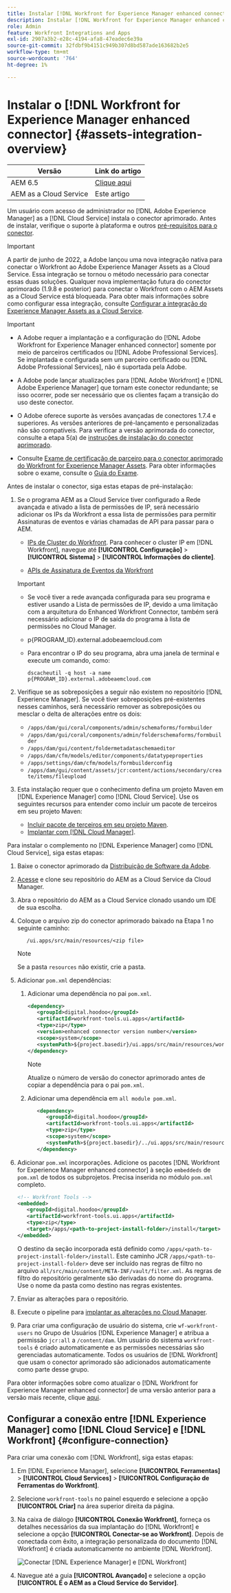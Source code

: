 ```yaml
---
title: Instalar [!DNL Workfront for Experience Manager enhanced connector]
description: Instalar [!DNL Workfront for Experience Manager enhanced connector]
role: Admin
feature: Workfront Integrations and Apps
exl-id: 2907a3b2-e28c-4194-afa8-47eadec6e39a
source-git-commit: 32fdbf9b4151c949b307d8bd587ade163682b2e5
workflow-type: tm+mt
source-wordcount: '764'
ht-degree: 1%

---
```


# Instalar o [!DNL Workfront for Experience Manager enhanced connector] {#assets-integration-overview}

| Versão | Link do artigo |
| -------- | ---------------------------- |
| AEM 6.5 | [Clique aqui](https://experienceleague.adobe.com/docs/experience-manager-65/assets/integrations/workfront-connector-install.html) |
| AEM as a Cloud Service | Este artigo |

Um usuário com acesso de administrador no [!DNL Adobe Experience Manager] as a [!DNL Cloud Service] instala o conector aprimorado. Antes de instalar, verifique o suporte à plataforma e outros [pré-requisitos para o conector](https://one.workfront.com/s/csh?context=2467&pubname=the-new-workfront-experience).

>[!IMPORTANT]
>
>A partir de junho de 2022, a Adobe lançou uma nova integração nativa para conectar o Workfront ao Adobe Experience Manager Assets as a Cloud Service. Essa integração se tornou o método necessário para conectar essas duas soluções. Qualquer nova implementação futura do conector aprimorado (1.9.8 e posterior) para conectar o Workfront com o AEM Assets as a Cloud Service está bloqueada. Para obter mais informações sobre como configurar essa integração, consulte [Configurar a integração do Experience Manager Assets as a Cloud Service](workfront-connector-configure.md).

>[!IMPORTANT]
>
>* A Adobe requer a implantação e a configuração do [!DNL Adobe Workfront for Experience Manager enhanced connector] somente por meio de parceiros certificados ou [!DNL Adobe Professional Services]. Se implantada e configurada sem um parceiro certificado ou [!DNL Adobe Professional Services], não é suportada pela Adobe.
>
>* A Adobe pode lançar atualizações para [!DNL Adobe Workfront] e [!DNL Adobe Experience Manager] que tornam este conector redundante; se isso ocorrer, pode ser necessário que os clientes façam a transição do uso deste conector.
>
>* O Adobe oferece suporte às versões avançadas de conectores 1.7.4 e superiores. As versões anteriores de pré-lançamento e personalizadas não são compatíveis. Para verificar a versão aprimorada do conector, consulte a etapa 5(a) de [instruções de instalação do conector aprimorado](workfront-connector-install.md).
>
>* Consulte [Exame de certificação de parceiro para o conector aprimorado do Workfront for Experience Manager Assets](https://solutionpartners.adobe.com/solution-partners/home/applications/experience_cloud/workfront/journey/dev_core.html). Para obter informações sobre o exame, consulte o [Guia do Exame](https://express.adobe.com/page/Tc7Mq6zLbPFy8/).

Antes de instalar o conector, siga estas etapas de pré-instalação:

1. Se o programa AEM as a Cloud Service tiver configurado a Rede avançada e ativado a lista de permissões de IP, será necessário adicionar os IPs da Workfront a essa lista de permissões para permitir Assinaturas de eventos e várias chamadas de API para passar para o AEM.

   * [IPs de Cluster do Workfront](https://experienceleague.adobe.com/docs/workfront/using/administration-and-setup/get-started-administration/configure-your-firewall.html?lang=en#ip-addresses-to-allow-for-clusters-1-2-3-5-7-8-and-9). Para conhecer o cluster IP em [!DNL Workfront], navegue até **[!UICONTROL Configuração]** > **[!UICONTROL Sistema]** > **[!UICONTROL Informações do cliente]**.

   * [APIs de Assinatura de Eventos da Workfront](https://experienceleague.adobe.com/docs/workfront/using/adobe-workfront-api/event-subscriptions/event-subs-api.html)

   >[!IMPORTANT]
   >
   >* Se você tiver a rede avançada configurada para seu programa e estiver usando a Lista de permissões de IP, devido a uma limitação com a arquitetura do Enhanced Workfront Connector, também será necessário adicionar o IP de saída do programa à lista de permissões no Cloud Manager.
   >
   >* p{PROGRAM_ID}.external.adobeaemcloud.com
   >
   >* Para encontrar o IP do seu programa, abra uma janela de terminal e execute um comando, como:
   >
   >    ```
   >    dscacheutil -q host -a name p{PROGRAM_ID}.external.adobeaemcloud.com
   >
   >    ```

1. Verifique se as sobreposições a seguir não existem no repositório [!DNL Experience Manager]. Se você tiver sobreposições pré-existentes nesses caminhos, será necessário remover as sobreposições ou mesclar o delta de alterações entre os dois:

   * `/apps/dam/gui/coral/components/admin/schemaforms/formbuilder`
   * `/apps/dam/gui/coral/components/admin/folderschemaforms/formbuilder`
   * `/apps/dam/gui/content/foldermetadataschemaeditor`
   * `/apps/dam/cfm/models/editor/components/datatypeproperties`
   * `/apps/settings/dam/cfm/models/formbuilderconfig`
   * `/apps/dam/gui/content/assets/jcr:content/actions/secondary/create/items/fileupload`

1. Esta instalação requer que o conhecimento defina um projeto Maven em [!DNL Experience Manager] como [!DNL Cloud Service]. Use os seguintes recursos para entender como incluir um pacote de terceiros em seu projeto Maven:

   * [Incluir pacote de terceiros em seu projeto Maven](https://experienceleague.adobe.com/docs/experience-manager-cloud-service/implementing/deploying/overview.html#including-third-party).
   * [Implantar com [!DNL Cloud Manager]](https://experienceleague.adobe.com/docs/experience-manager-cloud-service/implementing/using-cloud-manager/deploy-code.html).

Para instalar o complemento no [!DNL Experience Manager] como [!DNL Cloud Service], siga estas etapas:

1. Baixe o conector aprimorado da [Distribuição de Software da Adobe](https://experience.adobe.com/#/downloads/content/software-distribution/en/aem.html?package=/content/software-distribution/en/details.html/content/dam/aem/public/adobe/packages/cq650/product/assets/workfront-tools.ui.apps.zip).

1. [Acesse](https://experienceleague.adobe.com/docs/experience-manager-cloud-service/content/implementing/using-cloud-manager/managing-code/accessing-repos.html?lang=en) e clone seu repositório do AEM as a Cloud Service da Cloud Manager.

1. Abra o repositório do AEM as a Cloud Service clonado usando um IDE de sua escolha.

1. Coloque o arquivo zip do conector aprimorado baixado na Etapa 1 no seguinte caminho:

   ```TXT
      /ui.apps/src/main/resources/<zip file>
   ```

   >[!NOTE]
   >
   >Se a pasta `resources` não existir, crie a pasta.


1. Adicionar `pom.xml` dependências:

   1. Adicionar uma dependência no pai `pom.xml`.

      ```XML
      <dependency>
         <groupId>digital.hoodoo</groupId>
         <artifactId>workfront-tools.ui.apps</artifactId>
         <type>zip</type>
         <version>enhanced connector version number</version>
         <scope>system</scope>
         <systemPath>${project.basedir}/ui.apps/src/main/resources/workfront-tools.ui.apps.zip</systemPath>
      </dependency>
      ```

      >[!NOTE]
      >
      >Atualize o número de versão do conector aprimorado antes de copiar a dependência para o pai `pom.xml`.

   1. Adicionar uma dependência em `all module pom.xml`.

      ```XML
         <dependency>
            <groupId>digital.hoodoo</groupId>
            <artifactId>workfront-tools.ui.apps</artifactId>
            <type>zip</type>
            <scope>system</scope>
            <systemPath>${project.basedir}/../ui.apps/src/main/resources/workfront-tools.ui.apps.zip</systemPath>
         </dependency>
      ```


1. Adicionar `pom.xml` incorporações. Adicione os pacotes [!DNL Workfront for Experience Manager enhanced connector] à seção `embeddeds` de `pom.xml` de todos os subprojetos. Precisa inserida no módulo `pom.xml` completo.

   ```XML
   <!-- Workfront Tools -->
   <embedded>
      <groupId>digital.hoodoo</groupId>
      <artifactId>workfront-tools.ui.apps</artifactId>
      <type>zip</type>
      <target>/apps/<path-to-project-install-folder>/install</target>
   </embedded>
   ```

   O destino da seção incorporada está definido como `/apps/<path-to-project-install-folder>/install`. Este caminho JCR `/apps/<path-to-project-install-folder>` deve ser incluído nas regras de filtro no arquivo `all/src/main/content/META-INF/vault/filter.xml`. As regras de filtro do repositório geralmente são derivadas do nome do programa. Use o nome da pasta como destino nas regras existentes.

1. Enviar as alterações para o repositório.

1. Execute o pipeline para [implantar as alterações no Cloud Manager](https://experienceleague.adobe.com/docs/experience-manager-cloud-service/content/implementing/using-cloud-manager/deploy-code.html).

1. Para criar uma configuração de usuário do sistema, crie `wf-workfront-users` no Grupo de Usuários [!DNL Experience Manager] e atribua a permissão `jcr:all` a `/content/dam`. Um usuário do sistema `workfront-tools` é criado automaticamente e as permissões necessárias são gerenciadas automaticamente. Todos os usuários de [!DNL Workfront] que usam o conector aprimorado são adicionados automaticamente como parte desse grupo.

Para obter informações sobre como atualizar o [!DNL Workfront for Experience Manager enhanced connector] de uma versão anterior para a versão mais recente, clique [aqui](update-workfront-enhanced-connector.md).

## Configurar a conexão entre [!DNL Experience Manager] como [!DNL Cloud Service] e [!DNL Workfront] {#configure-connection}

Para criar uma conexão com [!DNL Workfront], siga estas etapas:

1. Em [!DNL Experience Manager], selecione **[!UICONTROL Ferramentas]** > **[!UICONTROL Cloud Services]** > **[!UICONTROL Configuração de Ferramentas do Workfront]**.

1. Selecione `workfront-tools` no painel esquerdo e selecione a opção **[!UICONTROL Criar]** na área superior direita da página.

1. Na caixa de diálogo **[!UICONTROL Conexão Workfront]**, forneça os detalhes necessários da sua implantação do [!DNL Workfront] e selecione a opção **[!UICONTROL Conectar-se ao Workfront]**. Depois de conectada com êxito, a integração personalizada do documento [!DNL Workfront] é criada automaticamente no ambiente [!DNL Workfront].

   ![Conectar [!DNL Experience Manager] e [!DNL Workfront]](/help/assets/assets/wf-connection-config.png)

1. Navegue até a guia **[!UICONTROL Avançado]** e selecione a opção **[!UICONTROL É o AEM as a Cloud Service do Servidor]**.
